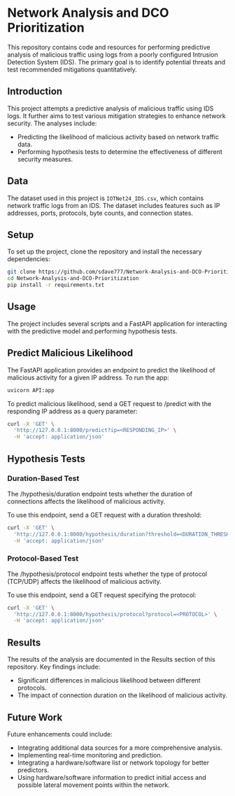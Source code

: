 # Network Analysis and DCO Prioritization

This repository contains code and resources for performing predictive analysis of malicious traffic using logs from a poorly configured Intrusion Detection System (IDS). The primary goal is to identify potential threats and test recommended mitigations quantitatively.

## Introduction
This project attempts a predictive analysis of malicious traffic using IDS logs. It further aims to test various mitigation strategies to enhance network security. The analyses include:
- Predicting the likelihood of malicious activity based on network traffic data.
- Performing hypothesis tests to determine the effectiveness of different security measures.

## Data
The dataset used in this project is `IOTNet24_IDS.csv`, which contains network traffic logs from an IDS. The dataset includes features such as IP addresses, ports, protocols, byte counts, and connection states.

## Setup
To set up the project, clone the repository and install the necessary dependencies:
```bash
git clone https://github.com/sdave777/Network-Analysis-and-DCO-Prioritization.git
cd Network-Analysis-and-DCO-Prioritization
pip install -r requirements.txt
```
## Usage

The project includes several scripts and a FastAPI application for interacting with the predictive model and performing hypothesis tests.

## Predict Malicious Likelihood

The FastAPI application provides an endpoint to predict the likelihood of malicious activity for a given IP address. To run the app:
```sh
uvicorn API:app
```
To predict malicious likelihood, send a GET request to /predict with the responding IP address as a query parameter:

```sh
curl -X 'GET' \
  'http://127.0.0.1:8000/predict?ip=<RESPONDING_IP>' \
  -H 'accept: application/json'
 ``` 
## Hypothesis Tests

### Duration-Based Test

The /hypothesis/duration endpoint tests whether the duration of connections affects the likelihood of malicious activity.

To use this endpoint, send a GET request with a duration threshold:

```sh
curl -X 'GET' \
  'http://127.0.0.1:8000/hypothesis/duration?threshold=<DURATION_THRESHOLD>' \
  -H 'accept: application/json'
``` 
### Protocol-Based Test

The /hypothesis/protocol endpoint tests whether the type of protocol (TCP/UDP) affects the likelihood of malicious activity.

To use this endpoint, send a GET request specifying the protocol:

```sh
curl -X 'GET' \
  'http://127.0.0.1:8000/hypothesis/protocol?protocol=<PROTOCOL>' \
  -H 'accept: application/json'
```  
## Results

The results of the analysis are documented in the Results section of this repository. Key findings include:
- Significant differences in malicious likelihood between different protocols.
- The impact of connection duration on the likelihood of malicious activity.

## Future Work
Future enhancements could include:

- Integrating additional data sources for a more comprehensive analysis.
- Implementing real-time monitoring and prediction.
- Integrating a hardware/software list or network topology for better predictors.
- Using hardware/software information to predict initial access and possible lateral movement points within the network.
